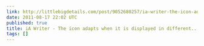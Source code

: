 ```yaml
---
link: http://littlebigdetails.com/post/9052680257/ia-writer-the-icon-adapts-when-it-is-displayed
date: 2011-08-17 22:02 UTC
published: true
title: iA Writer - The icon adapts when it is displayed in different...
tags: []
---
```



